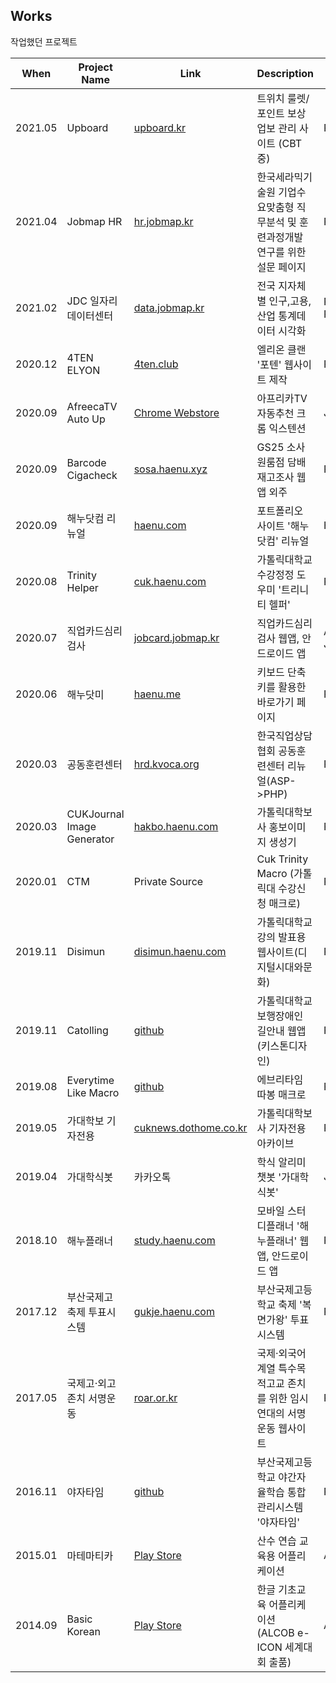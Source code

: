 ## Works
작업했던 프로젝트

|When|Project Name|Link|Description|Tech|Where|
|---|---|---|---|---|---|
|2021.05|Upboard|[upboard.kr][upboard]|트위치 룰렛/포인트 보상 업보 관리 사이트 (CBT 중)|PHP CodeIgniter3|개인|
|2021.04|Jobmap HR|[hr.jobmap.kr][hr]|한국세라믹기술원 기업수요맞춤형 직무분석 및 훈련과정개발 연구를 위한 설문 페이지|PHP CodeIgniter3|JOBMAP|
|2021.02|JDC 일자리데이터센터|[data.jobmap.kr][jdc]|전국 지자체별 인구,고용,산업 통계데이터 시각화|PHP(CodeIgniter3), Python(Flask)|JOBMAP|
|2020.12|4TEN ELYON|[4ten.club][4ten]|엘리온 클랜 '포텐' 웹사이트 제작|PHP, CodeIgniter3|개인|
|2020.09|AfreecaTV Auto Up|[Chrome Webstore][afc_au]|아프리카TV 자동추천 크롬 익스텐션|Javascript|개인|
|2020.09|Barcode Cigacheck|[sosa.haenu.xyz][sosa]|GS25 소사원룸점 담배재고조사 웹앱 외주|PHP|개인|
|2020.09|해누닷컴 리뉴얼|[haenu.com][haenu]|포트폴리오 사이트 '해누닷컴' 리뉴얼|HTML|개인|
|2020.08|Trinity Helper|[cuk.haenu.com][trinity_helper]|가톨릭대학교 수강정정 도우미 '트리니티 헬퍼'|PHP, Python|개인|
|2020.07|직업카드심리검사|[jobcard.jobmap.kr][jobcard]|직업카드심리검사 웹앱, 안드로이드 앱|ASP.Net, Java(Android)|JOBMAP|
|2020.06|해누닷미|[haenu.me][haenume]|키보드 단축키를 활용한 바로가기 페이지|PHP|개인|
|2020.03|공동훈련센터|[hrd.kvoca.org][hrdkvoca]|한국직업상담협회 공동훈련센터 리뉴얼(ASP->PHP)|PHP|JOBMAP|
|2020.03|CUKJournal Image Generator|[hakbo.haenu.com][hakboimg]|가톨릭대학보사 홍보이미지 생성기|PHP, Python|개인|
|2020.01|CTM|Private Source|Cuk Trinity Macro (가톨릭대 수강신청 매크로)|Python|개인|
|2019.11|Disimun|[disimun.haenu.com][disimun]|가톨릭대학교 강의 발표용 웹사이트(디지털시대와문화)|PHP|팀프로젝트|
|2019.11|Catolling|[github][catolling]|가톨릭대학교 보행장애인 길안내 웹앱(키스톤디자인)|PHP|팀프로젝트|
|2019.08|Everytime Like Macro|[github][eta]|에브리타임 따봉 매크로|Python|개인|
|2019.05|가대학보 기자전용|[cuknews.dothome.co.kr][cuknews]|가톨릭대학보사 기자전용 아카이브|PHP, GNUBOARD|개인|
|2019.04|가대학식봇|카카오톡|학식 알리미 챗봇 '가대학식봇'|Javascript|개인|
|2018.10|해누플래너|[study.haenu.com][hp]|모바일 스터디플래너 '해누플래너' 웹앱, 안드로이드 앱|PHP, AppInventor|개인|
|2017.12|부산국제고 축제 투표시스템|[gukje.haenu.com][gukje]|부산국제고등학교 축제 '복면가왕' 투표 시스템|PHP|LSU 동아리|
|2017.05|국제고·외고 존치 서명운동|[roar.or.kr][roar]|국제·외국어계열 특수목적고교 존치를 위한 임시 연대의 서명운동 웹사이트|PHP|개인|
|2016.11|야자타임|[github][yjtime]|부산국제고등학교 야간자율학습 통합관리시스템 '야자타임'|PHP|LSU 동아리|
|2015.01|마테마티카|[Play Store][mathematica]|산수 연습 교육용 어플리케이션|AS 3.0, Adobe Air|팀프로젝트|
|2014.09|Basic Korean|[Play Store][bk]|한글 기초교육 어플리케이션 (ALCOB e-ICON 세계대회 출품)|AS 3.0, Adobe Air|대회출품|

[haenu]: <https://haenu.com>
[4ten]: <https://4ten.haenu.com>
[trinity_helper]: <https://cuk.haenu.com>
[afc_au]: <https://chrome.google.com/webstore/detail/afreecatv-auto-up/dclegcffcilobhmapnmoekjecibgglcg?hl=ko&authuser=0>
[sosa]: <http://sosa.haenu.xyz>
[hrdkvoca]: <https://hrd.kvoca.org>
[jobcard]: <http://jobcard.jobmap.kr>
[disimun]: <https://disimun.haenu.com>
[catolling]: <https://github.com/dokdo2013/Catolling>
[hp]: <https://study.haenu.com>
[gukje]: <https://gukje.haenu.com>
[yjtime]: <https://github.com/dokdo2013/Yajatime>
[hakboimg]: <https://hakbo.haenu.com>
[cuknews]: <http://cuknews.dothome.co.kr>
[haenume]: <http://haenu.me>
[eta]: <https://github.com/dokdo2013/everytime-like-macro>
[mathematica]: <https://play.google.com/store/apps/details?id=air.sum.mathmatics>
[bk]: <https://play.google.com/store/apps/details?id=air.test01>
[roar]: <http://roar.or.kr>
[jdc]: <https://data.jobmap.kr>
[hr]: <https://hr.jobmap.kr>
[upboard]: <https://upboard.kr>
